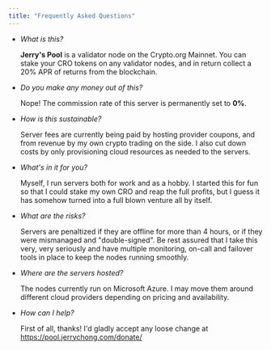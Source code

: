 ```yaml
---
title: "Frequently Asked Questions"
---
```

* *What is this?*

  **Jerry's Pool** is a validator node on the Crypto.org Mainnet. You can stake your CRO tokens on any validator nodes, and in return collect a 20% APR of returns from the blockchain.

* *Do you make any money out of this?*

   Nope! The commission rate of this server is permanently set to **0%**.

* *How is this sustainable?*

  Server fees are currently being paid by hosting provider coupons, and from revenue by my own crypto trading on the side. I also cut down costs by only provisioning cloud resources as needed to the servers.

* *What's in it for you?*

  Myself, I run servers both for work and as a hobby. I started this for fun so that I could stake my own CRO and reap the full profits, but I guess it has somehow turned into a full blown venture all by itself.

* *What are the risks?*

  Servers are penaltized if they are offline for more than 4 hours, or if they were mismanaged and "double-signed". Be rest assured that I take this very, very seriously and have multiple monitoring, on-call and failover tools in place to keep the nodes running smoothly.

* *Where are the servers hosted?*

  The nodes currently run on Microsoft Azure. I may move them around different cloud providers depending on pricing and availability.

* *How can I help?*

  First of all, thanks! I'd gladly accept any loose change at https://pool.jerrychong.com/donate/
